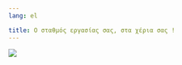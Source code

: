 ```yaml
---
lang: el

title: Ο σταθμός εργασίας σας, στα χέρια σας !
---
```


<img src="Images/earth.png" />




